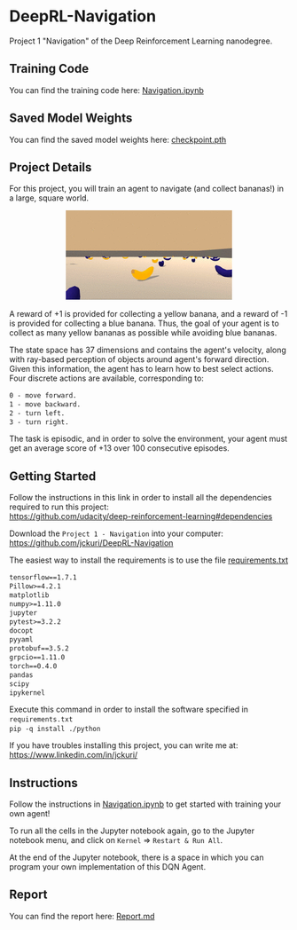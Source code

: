 # DeepRL-Navigation
Project 1 "Navigation" of the Deep Reinforcement Learning nanodegree.

## Training Code

You can find the training code here: [Navigation.ipynb](Navigation.ipynb)

## Saved Model Weights

You can find the saved model weights here: [checkpoint.pth](checkpoint.pth)

## Project Details

For this project, you will train an agent to navigate (and collect bananas!) in a large, square world.

<p align="center">
 <img src="/images/bananas.gif">
</p>

A reward of +1 is provided for collecting a yellow banana, and a reward of -1 is provided for collecting a blue banana. Thus, the goal of your agent is to collect as many yellow bananas as possible while avoiding blue bananas.

The state space has 37 dimensions and contains the agent's velocity, along with ray-based perception of objects around agent's forward direction. Given this information, the agent has to learn how to best select actions. Four discrete actions are available, corresponding to:

    0 - move forward.
    1 - move backward.
    2 - turn left.
    3 - turn right.

The task is episodic, and in order to solve the environment, your agent must get an average score of +13 over 100 consecutive episodes.

## Getting Started

Follow the instructions in this link in order to install all the dependencies required to run this project:<br/>
https://github.com/udacity/deep-reinforcement-learning#dependencies

Download the `Project 1 - Navigation` into your computer:<br/>
https://github.com/jckuri/DeepRL-Navigation

The easiest way to install the requirements is to use the file [requirements.txt](python/requirements.txt)<br/>
```
tensorflow==1.7.1
Pillow>=4.2.1
matplotlib
numpy>=1.11.0
jupyter
pytest>=3.2.2
docopt
pyyaml
protobuf==3.5.2
grpcio==1.11.0
torch==0.4.0
pandas
scipy
ipykernel
```

Execute this command in order to install the software specified in `requirements.txt`<br/>
`pip -q install ./python`

If you have troubles installing this project, you can write me at:<br/>
https://www.linkedin.com/in/jckuri/

## Instructions

Follow the instructions in [Navigation.ipynb](Navigation.ipynb) to get started with training your own agent!

To run all the cells in the Jupyter notebook again, go to the Jupyter notebook menu, and click on `Kernel` => `Restart & Run All`.

At the end of the Jupyter notebook, there is a space in which you can program your own implementation of this DQN Agent.

## Report

You can find the report here: [Report.md](Report.md)
